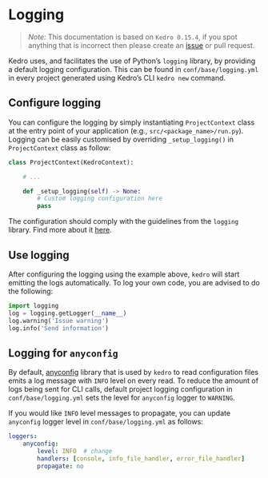 # Logging

> *Note:* This documentation is based on `Kedro 0.15.4`, if you spot anything that is incorrect then please create an [issue](https://github.com/quantumblacklabs/kedro/issues) or pull request.

Kedro uses, and facilitates the use of Python’s `logging` library, by providing a default logging configuration. This can be found in `conf/base/logging.yml` in every project generated using Kedro’s CLI `kedro new` command.

## Configure logging

You can configure the logging by simply instantiating `ProjectContext` class at the entry point of your application (e.g., `src/<package_name>/run.py`). Logging can be easily customised by overriding `_setup_logging()` in `ProjectContext` class as follow:

```python
class ProjectContext(KedroContext):

    # ...

    def _setup_logging(self) -> None:
        # Custom logging configuration here
        pass

```

The configuration should comply with the guidelines from the `logging` library. Find more about it [here](https://docs.python.org/3/library/logging.html).

## Use logging

After configuring the logging using the example above, `kedro` will start emitting the logs automatically. To log your own code, you are advised to do the following:

```python
import logging
log = logging.getLogger(__name__)
log.warning('Issue warning')
log.info('Send information')
```

## Logging for `anyconfig`

By default, [anyconfig](https://github.com/ssato/python-anyconfig) library that is used by `kedro` to read configuration files emits a log message with `INFO` level on every read. To reduce the amount of logs being sent for CLI calls, default project logging configuration in `conf/base/logging.yml` sets the level for `anyconfig` logger to `WARNING`.

If you would like `INFO` level messages to propagate, you can update `anyconfig` logger level in `conf/base/logging.yml` as follows:

```yaml
loggers:
    anyconfig:
        level: INFO  # change
        handlers: [console, info_file_handler, error_file_handler]
        propagate: no
```

